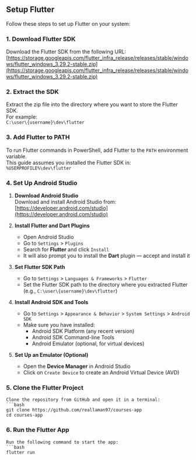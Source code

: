 ## Setup Flutter

Follow these steps to set up Flutter on your system:

### 1. Download Flutter SDK  
Download the Flutter SDK from the following URL:  
[https://storage.googleapis.com/flutter_infra_release/releases/stable/windows/flutter_windows_3.29.2-stable.zip](https://storage.googleapis.com/flutter_infra_release/releases/stable/windows/flutter_windows_3.29.2-stable.zip)

### 2. Extract the SDK  
Extract the zip file into the directory where you want to store the Flutter SDK.  
For example:  
`C:\user\{username}\dev\flutter`

### 3. Add Flutter to PATH  
To run Flutter commands in PowerShell, add Flutter to the `PATH` environment variable.  
This guide assumes you installed the Flutter SDK in:  
`%USERPROFILE%\dev\flutter`

### 4. Set Up Android Studio

1. **Download Android Studio**  
   Download and install Android Studio from:  
   [https://developer.android.com/studio](https://developer.android.com/studio)

2. **Install Flutter and Dart Plugins**  
   - Open Android Studio  
   - Go to `Settings` > `Plugins`  
   - Search for **Flutter** and click `Install`  
   - It will also prompt you to install the **Dart** plugin — accept and install it

3. **Set Flutter SDK Path**  
   - Go to `Settings` > `Languages & Frameworks` > `Flutter`  
   - Set the Flutter SDK path to the directory where you extracted Flutter (e.g., `C:\user\{username}\dev\flutter`)

4. **Install Android SDK and Tools**  
   - Go to `Settings` > `Appearance & Behavior` > `System Settings` > `Android SDK`  
   - Make sure you have installed:
     - Android SDK Platform (any recent version)
     - Android SDK Command-line Tools
     - Android Emulator (optional, for virtual devices)

5. **Set Up an Emulator (Optional)**  
   - Open the **Device Manager** in Android Studio  
   - Click on `Create Device` to create an Android Virtual Device (AVD)

### 5. Clone the Flutter Project  
    Clone the repository from GitHub and open it in a terminal:  
    ```bash
    git clone https://github.com/reallaman97/courses-app
    cd courses-app

### 6. **Run the Flutter App**
    Run the following command to start the app:
    ```bash
    flutter run